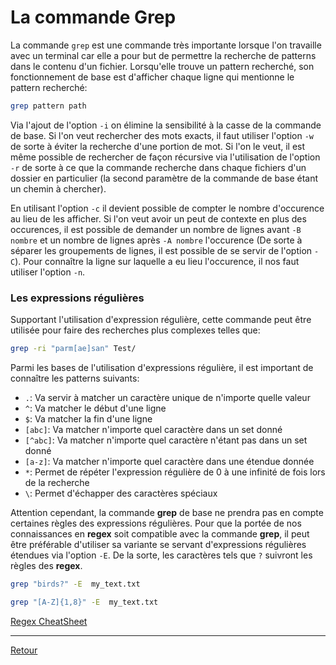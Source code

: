 # La commande Grep

La commande `grep` est une commande très importante lorsque l'on travaille avec un terminal car elle a pour but de permettre la recherche de patterns dans le contenu d'un fichier. Lorsqu'elle trouve un pattern recherché, son fonctionnement de base est d'afficher chaque ligne qui mentionne le pattern recherché:

```bash
grep pattern path
```

Via l'ajout de l'option `-i` on élimine la sensibilité à la casse de la commande de base. Si l'on veut rechercher des mots exacts, il faut utiliser l'option `-w` de sorte à éviter la recherche d'une portion de mot. Si l'on le veut, il est même possible de rechercher de façon récursive via l'utilisation de l'option `-r` de sorte à ce que la commande recherche dans chaque fichiers d'un dossier en particulier (la second paramètre de la commande de base étant un chemin à chercher). 

En utilisant l'option `-c` il devient possible de compter le nombre d'occurence au lieu de les afficher. Si l'on veut avoir un peut de contexte en plus des occurences, il est possible de demander un nombre de lignes avant `-B nombre` et un nombre de lignes après `-A nombre` l'occurence (De sorte à séparer les groupements de lignes, il est possible de se servir de l'option `-C`). Pour connaître la ligne sur laquelle a eu lieu l'occurence, il nos faut utiliser l'option `-n`. 

### Les expressions régulières

Supportant l'utilisation d'expression régulière, cette commande peut être utilisée pour faire des recherches plus complexes telles que:

```bash
grep -ri "parm[ae]san" Test/
```

Parmi les bases de l'utilisation d'expressions régulière, il est important de connaître les patterns suivants: 
- `.`: Va servir à matcher un caractère unique de n'importe quelle valeur
- `^`: Va matcher le début d'une ligne
- `$`: Va matcher la fin d'une ligne
- `[abc]`: Va matcher n'importe quel caractère dans un set donné
- `[^abc]`: Va matcher n'importe quel caractère n'étant pas dans un set donné
- `[a-z]`: Va matcher n'importe quel caractère dans une étendue donnée
- `*`: Permet de répéter l'expression régulière de 0 à une infinité de fois lors de la recherche
- `\`: Permet d'échapper des caractères spéciaux

Attention cependant, la commande **grep** de base ne prendra pas en compte certaines règles des expressions régulières. Pour que la portée de nos connaissances en **regex** soit compatible avec la commande **grep**, il peut être préférable d'utiliser sa variante se servant d'expressions régulières étendues via l'option `-E`. De la sorte, les caractères tels que `?` suivront les règles des **regex**.

```bash
grep "birds?" -E  my_text.txt

grep "[A-Z]{1,8}" -E  my_text.txt
```

[Regex CheatSheet](https://www.rexegg.com/regex-quickstart.html)

---

[Retour](../README.md)